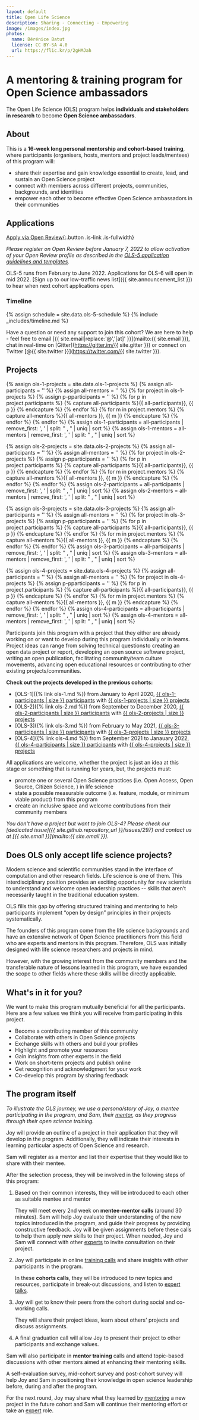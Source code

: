 ```yaml
---
layout: default
title: Open Life Science
description: Sharing - Connecting - Empowering
image: /images/index.jpg
photos:
  name: Bérénice Batut
  license: CC BY-SA 4.0
  url: https://flic.kr/p/2gHMJah
---
```


# A mentoring & training program for Open Science ambassadors

The Open Life Science (OLS) program helps **individuals and stakeholders in research** to become **Open Science ambassadors**.

## About

This is a **16-week long personal mentorship and cohort-based training**, where participants (organisers, hosts, mentors and project leads/mentees) of this program will:
- share their expertise and gain knowledge essential to create, lead, and sustain an Open Science project
- connect with members across different projects, communities, backgrounds, and identities
- empower each other to become effective Open Science ambassadors in their communities

## Applications

[Apply via Open Review](https://openreview.net/group?id=openlifesci.org/Open_Life_Science/2022/Cohort_5){:.button .is-link .is-fullwidth}

*Please register on Open Review before January 7, 2022 to allow activation of your Open Review profile as described in the [OLS-5 application guidelines and templates](https://github.com/open-life-science/application-forms).*

OLS-5 runs from February to June 2022. Applications for OLS-6 will open in mid 2022. [Sign up to our low-traffic news list]({{ site.announcement_list }}) to hear when next cohort applications open. 

### Timeline

{% assign schedule = site.data.ols-5-schedule %}
{% include _includes/timeline.md %}

Have a question or need any support to join this cohort? 
We are here to help - feel free to email [{{ site.email|replace:'@','[at]' }}](mailto:{{ site.email }}), chat in real-time on [Gitter](https://gitter.im/{{ site.gitter }}) or connect on Twitter [@{{ site.twitter }}](https://twitter.com/{{ site.twitter }}). 

## Projects

<!-- OLS-1 -->
{% assign ols-1-projects = site.data.ols-1-projects %}
{% assign all-participants = '' %}
{% assign all-mentors = '' %}
{% for project in ols-1-projects %}
    {% assign p-pparticipants = '' %}
    {% for p in project.participants %}
        {% capture all-participants %}{{ all-participants}}, {{ p }} {% endcapture %}
    {% endfor %}
    {% for m in project.mentors %}
        {% capture all-mentors %}{{ all-mentors }}, {{ m }} {% endcapture %}
    {% endfor %}
{% endfor %}
{% assign ols-1-participants = all-participants | remove_first: ', ' | split: " , " | uniq | sort %}
{% assign ols-1-mentors = all-mentors | remove_first: ', ' | split: " , " | uniq | sort %}

<!-- OLS-2 -->
{% assign ols-2-projects = site.data.ols-2-projects %}
{% assign all-participants = '' %}
{% assign all-mentors = '' %}
{% for project in ols-2-projects %}
    {% assign p-pparticipants = '' %}
    {% for p in project.participants %}
        {% capture all-participants %}{{ all-participants}}, {{ p }} {% endcapture %}
    {% endfor %}
    {% for m in project.mentors %}
        {% capture all-mentors %}{{ all-mentors }}, {{ m }} {% endcapture %}
    {% endfor %}
{% endfor %}
{% assign ols-2-participants = all-participants | remove_first: ', ' | split: " , " | uniq | sort %}
{% assign ols-2-mentors = all-mentors | remove_first: ', ' | split: " , " | uniq | sort %}

<!-- OLS-3 -->
{% assign ols-3-projects = site.data.ols-3-projects %}
{% assign all-participants = '' %}
{% assign all-mentors = '' %}
{% for project in ols-3-projects %}
    {% assign p-pparticipants = '' %}
    {% for p in project.participants %}
        {% capture all-participants %}{{ all-participants}}, {{ p }} {% endcapture %}
    {% endfor %}
    {% for m in project.mentors %}
        {% capture all-mentors %}{{ all-mentors }}, {{ m }} {% endcapture %}
    {% endfor %}
{% endfor %}
{% assign ols-3-participants = all-participants | remove_first: ', ' | split: " , " | uniq | sort %}
{% assign ols-3-mentors = all-mentors | remove_first: ', ' | split: " , " | uniq | sort %}

<!-- OLS-4 -->
{% assign ols-4-projects = site.data.ols-4-projects %}
{% assign all-participants = '' %}
{% assign all-mentors = '' %}
{% for project in ols-4-projects %}
    {% assign p-pparticipants = '' %}
    {% for p in project.participants %}
        {% capture all-participants %}{{ all-participants}}, {{ p }} {% endcapture %}
    {% endfor %}
    {% for m in project.mentors %}
        {% capture all-mentors %}{{ all-mentors }}, {{ m }} {% endcapture %}
    {% endfor %}
{% endfor %}
{% assign ols-4-participants = all-participants | remove_first: ', ' | split: " , " | uniq | sort %}
{% assign ols-4-mentors = all-mentors | remove_first: ', ' | split: " , " | uniq | sort %}

Participants join this program with a project that they either are already working on or want to develop during this program individually or in teams. 
Project ideas can range from solving technical questions to creating an open data project or report, developing an open source software project, writing an open publication, facilitating community/team culture movements, advancing open educational resources or contributing to other existing projects/communities.

**Check out the projects developed in the previous cohorts:**
- [OLS-1]({% link ols-1.md %}) from January to April 2020, [{{ ols-1-participants | size }} participants](/ols-1/projects-participants#participants) with [{{ ols-1-projects | size }} projects](/ols-1/projects-participants#projects)
- [OLS-2]({% link ols-2.md %}) from September to December 2020, [{{ ols-2-participants | size }} participants](/ols-2/projects-participants#participants) with [{{ ols-2-projects | size }} projects](/ols-2/projects-participants#projects)
- [OLS-3]({% link ols-3.md %}) from February to May 2021, [{{ ols-3-participants | size }} participants](/ols-3/projects-participants#participants) with [{{ ols-3-projects | size }} projects](/ols-3/projects-participants#projects)
- [OLS-4]({% link ols-4.md %}) from September 2021 to Janauary 2022, [{{ ols-4-participants | size }} participants](/ols-4/projects-participants#participants) with [{{ ols-4-projects | size }} projects](/ols-4/projects-participants#projects)

All applications are welcome, whether the project is just an idea at this stage or something that is running for years, but, the projects must:

- promote one or several Open Science practices (i.e. Open Access, Open Source, Citizen Science, ) in life science
- state a possible measurable outcome (i.e. feature, module, or minimum viable product) from this program
- create an inclusive space and welcome contributions from their community members

*You don't have a project but want to join OLS-4? Please check our [dedicated issue]({{ site.github.repository_url }}/issues/297) and contact us at [{{ site.email }}](mailto:{{ site.email }}).*

## Does OLS only accept life science projects?

Modern science and scientific communities stand in the interface of computation and other research fields. Life science is one of them.
This interdisciplinary position provides an exciting opportunity for new scientists to understand and welcome open leadership practices -- skills that aren’t necessarily taught in the traditional education system.

OLS fills this gap by offering structured training and mentoring to help participants implement “open by design” principles in their projects systematically.

The founders of this program come from the life science backgrounds and have an extensive network of Open Science practitioners from this field who are experts and mentors in this program.
Therefore, OLS was initially designed with life science researchers and projects in mind.

However, with the growing interest from the community members and the transferable nature of lessons learned in this program, we have expanded the scope to other fields where these skills will be directly applicable.

## What's in it for you?

We want to make this program mutually beneficial for all the participants.
Here are a few values we think you will receive from participating in this project.

- Become a contributing member of this community
- Collaborate with others in Open Science projects
- Exchange skills with others and build your profiles
- Highlight and promote your resources
- Gain insights from other experts in the field
- Work on short-term projects and publish online
- Get recognition and acknowledgment for your work
- Co-develop this program by sharing feedback

## The program itself

*To illustrate the OLS journey, we use a persona/story of Joy, a mentee participating in the program, and Sam, their [mentor](about#mentors), as they progress through their open science training.*

Joy will provide an outline of a project in their application that they will develop in the program. Additionally, they will indicate their interests in learning particular aspects of Open Science and research. 

Sam will register as a mentor and list their expertise that they would like to share with their mentee.

After the selection process, they will be involved in the following steps of this program:

1. Based on their common interests, they will be introduced to each other as suitable mentee and mentor

    They will meet every 2nd week on **mentee-mentor calls** (around 30 minutes). Sam will help Joy evaluate their understanding of the new topics introduced in the program, and guide their progress by providing constructive feedback. 
    Joy will be given assignments before these calls to help them apply new skills to their project. When needed, Joy and Sam will connect with other [experts](about#experts) to invite consultation on their project.

2. Joy will participate in online [training calls](ols-4#calls) and share insights with other participants in the program.

    In these **cohorts calls**, they will be introduced to new topics and resources, participate in break-out discussions, and listen to [expert talks](about#experts).
    
3. Joy will get to know their peers from the cohort during social and co-working calls.

    They will share their project ideas, learn about others' projects and discuss assignments.

4. A final graduation call will allow Joy to present their project to other participants and exchange values.

Sam will also participate in **mentor training** calls and attend topic-based discussions with other mentors aimed at enhancing their mentoring skills.

A self-evaluation survey, mid-cohort survey and post-cohort survey will help Joy and Sam in positioning their knowledge in open science leadership before, during and after the program.

For the next round, Joy may share what they learned by [mentoring](about#mentors) a new project in the future cohort and Sam will continue their mentoring effort or take an [expert](about#experts) role.
